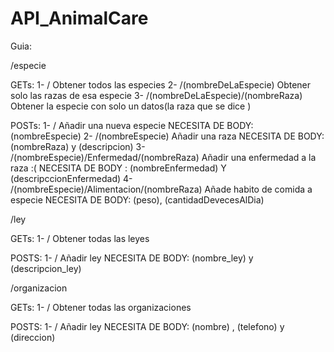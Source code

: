 # API_AnimalCare
Guia:

/especie

GETs:
1- /
Obtener todos las especies
2- /(nombreDeLaEspecie)
Obtener solo las razas de esa especie
3- /(nombreDeLaEspecie)/(nombreRaza)
Obtener la especie con solo un datos(la raza que se dice )

POSTs:
1- /
Añadir una nueva especie
NECESITA DE BODY: (nombreEspecie)
2- /(nombreEspecie)
Añadir una raza
NECESITA DE BODY: (nombreRaza) y (descripcion)
3- /(nombreEspecie)/Enfermedad/(nombreRaza)
Añadir una enfermedad a la raza :(
NECESITA DE BODY : (nombreEnfermedad) Y (descripccionEnfermedad)
4- /(nombreEspecie)/Alimentacion/(nombreRaza)
Añade habito de comida a especie
NECESITA DE BODY: (peso), (cantidadDevecesAlDia)

/ley

GETs:
1- / 
Obtener todas las leyes

POSTS:
1- /
Añadir ley
NECESITA DE BODY: (nombre_ley) y (descripcion_ley)

/organizacion

GETs:
1- / 
Obtener todas las organizaciones

POSTS:
1- /
Añadir ley
NECESITA DE BODY: (nombre) , (telefono) y (direccion)
